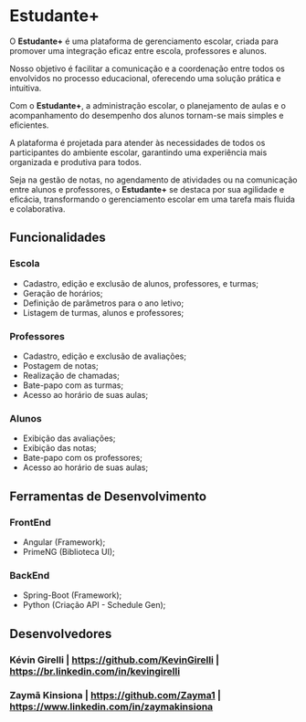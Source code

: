 # **Estudante+**

O **Estudante+** é uma plataforma de gerenciamento escolar, criada para promover uma integração eficaz entre escola, professores e alunos. 

Nosso objetivo é facilitar a comunicação e a coordenação entre todos os envolvidos no processo educacional, oferecendo uma solução prática e intuitiva. 

Com o **Estudante+**, a administração escolar, o planejamento de aulas e o acompanhamento do desempenho dos alunos tornam-se mais simples e eficientes. 

A plataforma é projetada para atender às necessidades de todos os participantes do ambiente escolar, garantindo uma experiência mais organizada e produtiva para todos. 

Seja na gestão de notas, no agendamento de atividades ou na comunicação entre alunos e professores, o **Estudante+** se destaca por sua agilidade e eficácia, transformando o gerenciamento escolar em uma tarefa mais fluida e colaborativa.

## Funcionalidades

### Escola 

- Cadastro, edição e exclusão de alunos, professores, e turmas;
- Geração de horários;
- Definição de parâmetros para o ano letivo;
- Listagem de turmas, alunos e professores;

### Professores 

- Cadastro, edição e exclusão de avaliações;
- Postagem de notas;
- Realização de chamadas;
- Bate-papo com as turmas;
- Acesso ao horário de suas aulas;

### Alunos 

- Exibição das avaliações;
- Exibição das notas;
- Bate-papo com os professores;
- Acesso ao horário de suas aulas;


## Ferramentas de Desenvolvimento

### FrontEnd

- Angular (Framework);
- PrimeNG (Biblioteca UI);

### BackEnd

- Spring-Boot (Framework);
- Python (Criação API - Schedule Gen);


## Desenvolvedores

### Kévin Girelli | https://github.com/KevinGirelli | https://br.linkedin.com/in/kevingirelli

### Zaymã Kinsiona | https://github.com/Zayma1 | https://www.linkedin.com/in/zaymakinsiona
